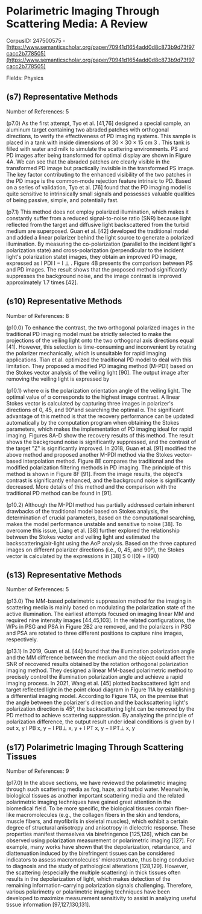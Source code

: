 # Polarimetric Imaging Through Scattering Media: A Review

CorpusID: 247500575 - [https://www.semanticscholar.org/paper/70941d1654add0d8c873b9d73f97cacc2b778505](https://www.semanticscholar.org/paper/70941d1654add0d8c873b9d73f97cacc2b778505)

Fields: Physics

## (s7) Representative Methods
Number of References: 5

(p7.0) As the first attempt, Tyo et al. [41,76] designed a special sample, an aluminum target containing two abraded patches with orthogonal directions, to verify the effectiveness of PD imaging systems. This sample is placed in a tank with inside dimensions of 30 × 30 × 15 cm 3 . This tank is filled with water and milk to simulate the scattering environments. PS and PD images after being transformed for optimal display are shown in   Figure 4A. We can see that the abraded patches are clearly visible in the transformed PD image but practically invisible in the transformed PS image. The key factor contributing to the enhanced visibility of the two patches in the PD image is the common-mode rejection feature intrinsic to PD. Based on a series of validation, Tyo et al. [76] found that the PD imaging model is quite sensitive to intrinsically small signals and possesses valuable qualities of being passive, simple, and potentially fast.

(p7.1) This method does not employ polarized illumination, which makes it constantly suffer from a reduced signal-to-noise ratio (SNR) because light reflected from the target and diffusive light backscattered from the turbid medium are superposed. Guan et al. [42] developed the traditional model and added a linear polarizer behind the light source to generate a polarized illumination. By measuring the co-polarization (parallel to the incident light's polarization state) and cross-polarization (perpendicular to the incident light's polarization state) images, they obtain an improved PD image, expressed as I PDI I − I ⊥ . Figure 4B presents the comparison between PS and PD images. The result shows that the proposed method significantly suppresses the background noise, and the image contrast is improved approximately 1.7 times [42].
## (s10) Representative Methods
Number of References: 8

(p10.0) To enhance the contrast, the two orthogonal polarized images in the traditional PD imaging model must be strictly selected to make the projections of the veiling light onto the two orthogonal axis directions equal [41]. However, this selection is time-consuming and inconvenient by rotating the polarizer mechanically, which is unsuitable for rapid imaging applications. Tian et al. optimized the traditional PD model to deal with this  limitation. They proposed a modified PD imaging method (M-PDI) based on the Stokes vector analysis of the veiling light [90]. The output image after removing the veiling light is expressed by

(p10.1) where α is the polarization orientation angle of the veiling light. The optimal value of α corresponds to the highest image contrast. A linear Stokes vector is calculated by capturing three images in polarizer's directions of 0, 45, and 90°and searching the optimal α. The significant advantage of this method is that the recovery performance can be updated automatically by the computation program when obtaining the Stokes parameters, which makes the implementation of PD imaging ideal for rapid imaging. Figures 8A-D show the recovery results of this method. The result shows the background noise is significantly suppressed, and the contrast of the target "Z" is significantly improved. In 2018, Guan et al. [91] modified the above method and proposed another M-PDI method via the Stokes vector-based interpolation method. Figure 8E compares the traditional and the modified polarization filtering methods in PD imaging. The principle of this method is shown in Figure 8F [91]. From the image results, the object's contrast is significantly enhanced, and the background noise is significantly decreased. More details of this method and the comparison with the traditional PD method can be found in [91].

(p10.2) Although the M-PDI method has partially addressed certain inherent drawbacks of the traditional model based on Stokes analysis, the determination of crucial parameters, based on the computational searching, makes the model performance unstable and sensitive to noise [38]. To overcome this issue, Liang et al. [38] further explored the relationship between the Stokes vector and veiling light and estimated the backscattering/air-light using the AoP analysis. Based on the three captured images on different polarizer directions (i.e., 0, 45, and 90°), the Stokes vector is calculated by the expressions in [38] S 0 I(0) + I(90)
## (s13) Representative Methods
Number of References: 5

(p13.0) The MM-based polarimetric suppression method for the imaging in scattering media is mainly based on modulating the polarization state of the active illumination. The earliest attempts focused on imaging linear MM and required nine intensity images [44,45,103]. In the related configurations, the WPs in PSG and PSA in Figure 2B2 are removed, and the polarizers in PSG and PSA are rotated to three different positions to capture nine images, respectively.

(p13.1) In 2019, Guan et al. [44] found that the illumination polarization angle and the MM difference between the medium and the object could affect the SNR of recovered results obtained by the rotation orthogonal polarization imaging method. They designed a linear MM-based polarimetric method to precisely control the illumination polarization angle and achieve a rapid imaging process. In 2021, Wang et al. [45] plotted backscattered light and target reflected light in the point cloud diagram in Figure 11A by establishing a differential imaging model. According to Figure 11A, on the premise that the angle between the polarizer's direction and the backscattering light's polarization direction is 45°, the backscattering light can be removed by the PD method to achieve scattering suppression. By analyzing the principle of polarization difference, the output result under ideal conditions is given by I out x, y I PB x, y − I PB⊥ x, y + I PT x, y − I PT⊥ x, y
## (s17) Polarimetric Imaging Through Scattering Tissues
Number of References: 9

(p17.0) In the above sections, we have reviewed the polarimetric imaging through such scattering media as fog, haze, and turbid water. Meanwhile, biological tissues as another important scattering media and the related polarimetric imaging techniques have gained great attention in the biomedical field. To be more specific, the biological tissues contain fiber-like macromolecules (e.g., the collagen fibers in the skin and tendons, muscle fibers, and myofibrils in skeletal muscles), which exhibit a certain degree of structural anisotropy and anisotropy in dielectric response. These properties manifest themselves via birefringence [125,126], which can be observed using polarization measurement or polarimetric imaging [127]. For example, many works have shown that the depolarization, retardance, and diattenuation induced by the birefringent tissues can be considered indicators to assess macromolecules' microstructure, thus being conducive to diagnosis and the study of pathological alterations [128,129]. However, the scattering (especially the multiple scattering) in thick tissues often results in the depolarization of light, which makes detection of the remaining information-carrying polarization signals challenging. Therefore, various polarimetry or polarimetric imaging techniques have been developed to maximize measurement sensitivity to assist in analyzing useful tissue information [97,127,130,131].

